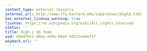 ```yaml
---
content_type: external-resource
external_url: http://www.cfa.harvard.edu/supernova//HighZ.html
has_external_license_warning: true
license: https://en.wikipedia.org/wiki/All_rights_reserved
status: ''
title: High-z SN Team
uid: ddedfb51-d8ea-4dda-b6e5-50112e44ef27
wayback_url: ''
---
```

